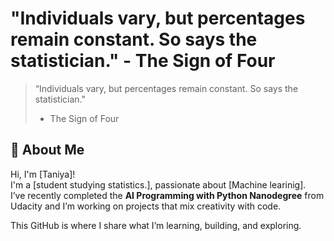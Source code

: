 # "Individuals vary, but percentages remain constant. So says the statistician." - The Sign of Four
> “Individuals vary, but percentages remain constant. So says the statistician."
> - The Sign of Four  

## 👋 About Me

Hi, I'm [Taniya]!  
I'm a [student studying statistics.], passionate about [Machine learinig].  
I’ve recently completed the **AI Programming with Python Nanodegree** from Udacity and I’m working on projects that mix creativity with code.

This GitHub is where I share what I’m learning, building, and exploring.


